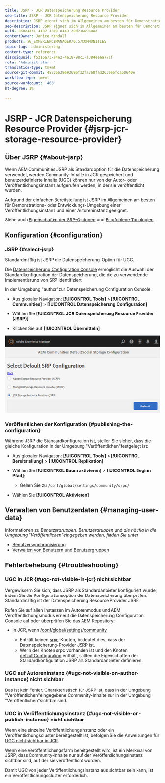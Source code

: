 ```yaml
---
title: JSRP - JCR Datenspeicherung Resource Provider
seo-title: JSRP - JCR Datenspeicherung Resource Provider
description: JSRP eignet sich im Allgemeinen am besten für Demonstrations- oder Entwicklungs-Umgebung einer Instanz im Veröffentlichungsmodus und einer Instanz im Autorenmodus
seo-description: JSRP eignet sich im Allgemeinen am besten für Demonstrations- oder Entwicklungs-Umgebung einer Instanz im Veröffentlichungsmodus und einer Instanz im Autorenmodus
uuid: 358a43c1-4137-4300-8443-c0d7166968ad
contentOwner: Janice Kendall
products: SG_EXPERIENCEMANAGER/6.5/COMMUNITIES
topic-tags: administering
content-type: reference
discoiquuid: f5316a73-84e2-4a18-98c1-a384eeaa77cf
role: 'Administrator  '
translation-type: tm+mt
source-git-commit: 48726639e93696f32fa368fad2630e6fca50640e
workflow-type: tm+mt
source-wordcount: '463'
ht-degree: 1%

---
```



# JSRP - JCR Datenspeicherung Resource Provider {#jsrp-jcr-storage-resource-provider}

## Über JSRP {#about-jsrp}

Wenn AEM Communities JSRP als Standardoption für die Datenspeicherung verwendet, werden Community-Inhalte in JCR gespeichert und benutzerdefinierte Inhalte (UGC) können nur von der Autor- oder Veröffentlichungsinstanz aufgerufen werden, in der sie veröffentlicht wurden.

Aufgrund der einfachen Bereitstellung ist JSRP im Allgemeinen am besten für Demonstrations- oder Entwicklungs-Umgebung einer Veröffentlichungsinstanz und einer Autoreninstanz geeignet.

Siehe auch [Eigenschaften der SRP-Optionen](working-with-srp.md#characteristics-of-srp-options) und [Empfohlene Topologien](topologies.md).

## Konfiguration {#configuration}

### JSRP {#select-jsrp}

Standardmäßig ist JSRP die Datenspeicherung-Option für UGC.

Die [Datenspeicherung Configuration Console](srp-config.md) ermöglicht die Auswahl der Standardkonfiguration der Datenspeicherung, die die zu verwendende Implementierung von SRP identifiziert.

In der Umgebung &quot;author&quot;zur Datenspeicherung Configuration Console

* Aus globaler Navigation: **[!UICONTROL Tools]** > **[!UICONTROL Communities]** > **[!UICONTROL Datenspeicherung Configuration]**

* Wählen Sie **[!UICONTROL JCR Datenspeicherung Resource Provider (JSRP)]**

* Klicken Sie auf **[!UICONTROL Übermitteln]**

![jsrp-configuration](assets/jsrp-configuration.png)

### Veröffentlichen der Konfiguration {#publishing-the-configuration}

Während JSRP die Standardkonfiguration ist, stellen Sie sicher, dass die gleiche Konfiguration in der Umgebung &quot;Veröffentlichen&quot;festgelegt ist:

* Aus globaler Navigation: **[!UICONTROL Tools]** > **[!UICONTROL Bereitstellung]** > **[!UICONTROL Replikation]**
* Wählen Sie **[!UICONTROL Baum aktivieren]** > **[!UICONTROL Beginn Pfad]**:

   * Gehen Sie zu `/conf/global/settings/community/srpc/`

* Wählen Sie **[!UICONTROL Aktivieren]**

## Verwalten von Benutzerdaten {#managing-user-data}

Informationen zu *Benutzergruppen*, *Benutzergruppen* und *die häufig in die Umgebung &quot;Veröffentlichen&quot;eingegeben werden, finden Sie unter*

* [Benutzersynchronisierung](sync.md)
* [Verwalten von Benutzern und Benutzergruppen](users.md)

## Fehlerbehebung {#troubleshooting}

### UGC in JCR {#ugc-not-visible-in-jcr} nicht sichtbar

Vergewissern Sie sich, dass JSRP als Standardanbieter konfiguriert wurde, indem Sie die Konfigurationsoption der Datenspeicherung überprüfen. Standardmäßig ist der Datenspeicherung Resource Provider JSRP.

Rufen Sie auf allen Instanzen im Autorenmodus und AEM Veröffentlichungsmodus erneut die Datenspeicherung Configuration Console auf oder überprüfen Sie das AEM Repository:

* In JCR, wenn [/conf/global/settings/community](http://localhost:4502/crx/de/index.jsp#/conf/global/settings/community)

   * Enthält keinen [srpc](http://localhost:4502/crx/de/index.jsp#/conf/global/settings/community/srpc)-Knoten, bedeutet dies, dass der Datenspeicherung-Provider JSRP ist.
   * Wenn der Knoten srpc vorhanden ist und den Knoten [defaultConfiguration](http://localhost:4502/crx/de/index.jsp#/conf/global/settings/community/srpc/defaultconfiguration) enthält, sollten die Eigenschaften der Standardkonfiguration JSRP als Standardanbieter definieren.

### UGC auf Autoreninstanz {#ugc-not-visible-on-author-instance} nicht sichtbar

Das ist kein Fehler. Charakteristisch für JSRP ist, dass in der Umgebung &quot;Veröffentlichen&quot;eingegebene Community-Inhalte nur in der Umgebung &quot;Veröffentlichen&quot;sichtbar sind.

### UGC in Veröffentlichungsinstanz {#ugc-not-visible-on-publish-instance} nicht sichtbar

Wenn eine einzelne Veröffentlichungsinstanz oder ein Veröffentlichungscluster bereitgestellt ist, befolgen Sie die Anweisungen für [UGC nicht sichtbar in JCR](#ugc-not-visible-in-jcr).

Wenn eine Veröffentlichungsfarm bereitgestellt wird, ist ein Merkmal von JSRP, dass Community-Inhalte nur auf der Veröffentlichungsinstanz sichtbar sind, auf der sie veröffentlicht wurden.

Damit UGC von jeder Veröffentlichungsinstanz aus sichtbar sein kann, ist ein Veröffentlichungscluster erforderlich.

